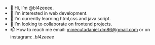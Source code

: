 - 👋 Hi, I’m @bl4zeeee.
- 👀 I’m interested in web development.
- 🌱 I’m currently learning html,css and java script.
- 💞️ I’m looking to collaborate on frontend projects.
- 📫 How to reach me email: minecutadaniel.dm86@gmail.com or on instagram: _.bl4zeeee_

<!---
bl4zeeee/bl4zeeee is a ✨ special ✨ repository because its `README.md` (this file) appears on your GitHub profile.
You can click the Preview link to take a look at your changes.
--->
